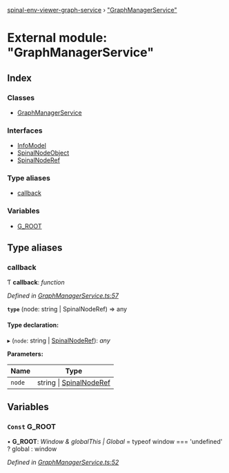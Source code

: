 [spinal-env-viewer-graph-service](../globals.md) › ["GraphManagerService"](_graphmanagerservice_.md)

# External module: "GraphManagerService"

## Index

### Classes

* [GraphManagerService](../classes/_graphmanagerservice_.graphmanagerservice.md)

### Interfaces

* [InfoModel](../interfaces/_graphmanagerservice_.infomodel.md)
* [SpinalNodeObject](../interfaces/_graphmanagerservice_.spinalnodeobject.md)
* [SpinalNodeRef](../interfaces/_graphmanagerservice_.spinalnoderef.md)

### Type aliases

* [callback](_graphmanagerservice_.md#callback)

### Variables

* [G_ROOT](_graphmanagerservice_.md#const-g_root)

## Type aliases

###  callback

Ƭ **callback**: *function*

*Defined in [GraphManagerService.ts:57](https://github.com/spinalcom/Spinal-Graph-Service/blob/14b94f7/src/GraphManagerService.ts#L57)*

**`type`** (node: string | SpinalNodeRef) => any

#### Type declaration:

▸ (`node`: string | [SpinalNodeRef](../interfaces/_graphmanagerservice_.spinalnoderef.md)): *any*

**Parameters:**

Name | Type |
------ | ------ |
`node` | string &#124; [SpinalNodeRef](../interfaces/_graphmanagerservice_.spinalnoderef.md) |

## Variables

### `Const` G_ROOT

• **G_ROOT**: *Window & globalThis | Global* =  typeof window === 'undefined' ? global : window

*Defined in [GraphManagerService.ts:52](https://github.com/spinalcom/Spinal-Graph-Service/blob/14b94f7/src/GraphManagerService.ts#L52)*
